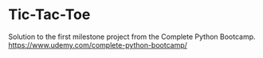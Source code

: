 # Tic-Tac-Toe

Solution to the first milestone project from the Complete Python Bootcamp.
https://www.udemy.com/complete-python-bootcamp/
